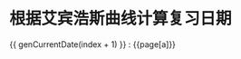 # 根据艾宾浩斯曲线计算复习日期

<span v-for="(item, index) in list">
  <span :style="genStyle(index + 1)">
    {{ genCurrentDate(index + 1) }}
  </span>
  : 
  <RouterLink  :to=" `./${page[a]}.html` "
    v-for="a in item" style="margin-right: 5px">
    {{page[a]}}
  </RouterLink> 
  <br />
</span>

<script setup>
import { h, ref, watch } from 'vue'

const page = ['humanBody', 'northPole', 'pineTree', 'birdNest', 'bee', 'bodyTemperature', 'freshWater', 'magnet', 'elephant', 'skin']

function gen(unit = 32) {
  const dateList = []
  const days = [1, 2, 4, 7, 14, 31] // 复习间隔天数
  for (let index = 0; index < unit; index++) {

    dateList.push([index, days.map(item => item + index)])

  }
  const res = []
  dateList.forEach(([contentIndex, days]) => {

    days.forEach((day) => {
      if (res[day]) {
        res[day].push(contentIndex);
      } else {
        res[day] = [contentIndex];
      }
    });

  })
  return res
}
const temp = gen()
temp.shift()
const list = ref(temp)

function genCurrentDate(day) {
  const startDate = new Date('2023-5-10')
  startDate.setDate(startDate.getDate() + day)
  return `${startDate.getFullYear()}-${startDate.getMonth() + 1}-${startDate.getDate()} `
}
function genStyle(day) {
  const startDate = new Date('2023-5-10')
  startDate.setDate(startDate.getDate() + day)
  const isToday = startDate.getMonth() === new Date().getMonth() && startDate.getDate() === new Date().getDate()
  return { color: isToday ? '--c-text' : startDate < new Date() ? 'green' : 'red' }
}
</script>
